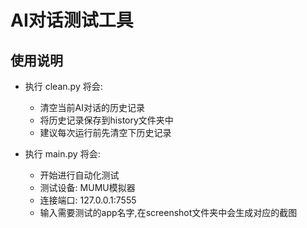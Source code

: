 # AI对话测试工具

## 使用说明

- 执行 clean.py 将会:
  - 清空当前AI对话的历史记录
  - 将历史记录保存到history文件夹中
  - 建议每次运行前先清空下历史记录

- 执行 main.py 将会:
  - 开始进行自动化测试
  - 测试设备: MUMU模拟器
  - 连接端口: 127.0.0.1:7555
  - 输入需要测试的app名字,在screenshot文件夹中会生成对应的截图
